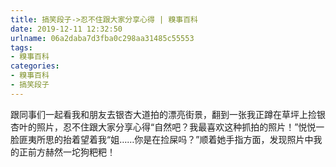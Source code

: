 ```yaml
---
title: 搞笑段子->忍不住跟大家分享心得 | 糗事百科
date: 2019-12-11 12:32:50
urlname: 06a2daba7d3fba0c298aa31485c55553
tags: 
- 糗事百科
categories:
- 糗事百科
- 搞笑段子
---
```

跟同事们一起看我和朋友去银杏大道拍的漂亮街景，翻到一张我正蹲在草坪上捡银杏叶的照片，忍不住跟大家分享心得“自然吧？我最喜欢这种抓拍的照片！”悦悦一脸匪夷所思的抬着望着我“姐……你是在捡屎吗？”顺着她手指方面，发现照片中我的正前方赫然一坨狗粑粑！



